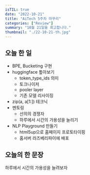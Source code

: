 ```yaml
---
isTIL: true
date: "2022-10-21"
title: "AiTech 5주차 마무리"
categories: ["Review"]
summary: "10월 21일을 회고합니다."
thumbnail: "./22-10-21-th.jpg"
---
```



## 오늘 한 일
- BPE, Bucketing 구현
- huggingface 톺아보기
  - token_type_ids 의미
  - 토크나이저
  - pooler layer
  - 기존 모델 리사이징
- zip(a, a[1:]) 테크닉
- 멘토링
  - 선의의 경쟁자
  - 하루에서 시간의 가용성을 늘리기
- NLP Playground 만들기
  - html5up으로 홈페이지 프로토타이핑
  - 홈서버 라즈베리파이에 배포

## 오늘의 한 문장
하루에서 시간의 가용성을 늘려보자